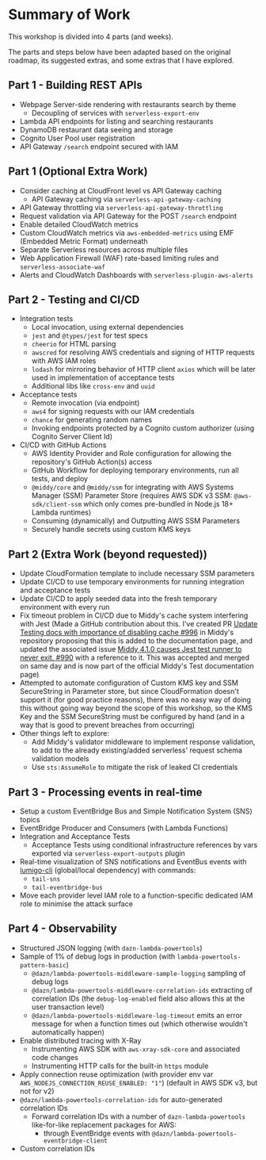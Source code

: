 # Summary of Work

This workshop is divided into 4 parts (and weeks).

The parts and steps below have been adapted based on the original roadmap, its suggested extras, and some extras that I have explored.

## Part 1 - Building REST APIs

- Webpage Server-side rendering with restaurants search by theme
  - Decoupling of services with `serverless-export-env`
- Lambda API endpoints for listing and searching restaurants
- DynamoDB restaurant data seeing and storage
- Cognito User Pool user registration
- API Gateway `/search` endpoint secured with IAM

## Part 1 (Optional Extra Work)

- Consider caching at CloudFront level vs API Gateway caching
  - API Gateway caching via `serverless-api-gateway-caching`
- API Gateway throttling via `serverless-api-gateway-throttling`
- Request validation via API Gateway for the POST `/search` endpoint
- Enable detailed CloudWatch metrics
- Custom CloudWatch metrics via `aws-embedded-metrics` using EMF (Embedded Metric Format) underneath
- Separate Serverless resources across multiple files
- Web Application Firewall (WAF) rate-based limiting rules and `serverless-associate-waf`
- Alerts and CloudWatch Dashboards with `serverless-plugin-aws-alerts`

## Part 2 - Testing and CI/CD

- Integration tests
  - Local invocation, using external dependencies
  - `jest` and `@types/jest` for test specs
  - `cheerio` for HTML parsing
  - `awscred` for resolving AWS credentials and signing of HTTP requests with AWS IAM roles
  - `lodash` for mirroring behavior of HTTP client `axios` which will be later used in implementation of acceptance tests
  - Additional libs like `cross-env` and `uuid`
- Acceptance tests
  - Remote invocation (via endpoint)
  - `aws4` for signing requests with our IAM credentials
  - `chance` for generating random names
  - Invoking endpoints protected by a Cognito custom authorizer (using Cognito Server Client Id)
- CI/CD with GitHub Actions
  - AWS Identity Provider and Role configuration for allowing the repository's GitHub Action(s) access
  - GitHub Workflow for deploying temporary environments, run all tests, and deploy
  - `@middy/core` and `@middy/ssm` for integrating with AWS Systems Manager (SSM) Parameter Store (requires AWS SDK v3 SSM: `@aws-sdk/client-ssm` which only comes pre-bundled in Node.js 18+ Lambda runtimes)
  - Consuming (dynamically) and Outputting AWS SSM Parameters
  - Securely handle secrets using custom KMS keys

## Part 2 (Extra Work (beyond requested))

- Update CloudFormation template to include necessary SSM parameters
- Update CI/CD to use temporary environments for running integration and acceptance tests
- Update CI/CD to apply seeded data into the fresh temporary environment with every run
- Fix timeout problem in CI/CD due to Middy's cache system interfering with Jest (Made a GitHub contribution about this. I've created PR [Update Testing docs with importance of disabling cache #996](https://github.com/middyjs/middy/pull/996) in Middy's repository proposing that this is added to the documentation page, and updated the associated issue [Middy 4.1.0 causes Jest test runner to never exit. #990](https://github.com/middyjs/middy/issues/990#issuecomment-1407457224) with a reference to it. This was accepted and merged on same day and is now part of the official Middy's Test documentation page)
- Attempted to automate configuration of Custom KMS key and SSM SecureString in Parameter store, but since CloudFormation doesn't support it (for good practice reasons), there was no easy way of doing this without going way beyond the scope of this workshop, so the KMS Key and the SSM SecureString must be configured by hand (and in a way that is good to prevent breaches from occurring)
- Other things left to explore:
  - Add Middy's validator middleware to implement response validation, to add to the already existing/added serverless' request schema validation models
  - Use `sts:AssumeRole` to mitigate the risk of leaked CI credentials

## Part 3 - Processing events in real-time

- Setup a custom EventBridge Bus and Simple Notification System (SNS) topics
- EventBridge Producer and Consumers (with Lambda Functions)
- Integration and Acceptance Tests
  - Acceptance Tests using conditional infrastructure references by vars exported via `serverless-export-outputs` plugin
- Real-time visualization of SNS notifications and EventBus events with [lumigo-cli](https://www.npmjs.com/package/lumigo-cli) (global/local dependency) with commands:
  - `tail-sns`
  - `tail-eventbridge-bus`
- Move each provider level IAM role to a function-specific dedicated IAM role to minimise the attack surface

## Part 4 - Observability

- Structured JSON logging (with `dazn-lambda-powertools`)
- Sample of 1% of debug logs in production (with `lambda-powertools-pattern-basic`)
  - `@dazn/lambda-powertools-middleware-sample-logging` sampling of debug logs
  - `@dazn/lambda-powertools-middleware-correlation-ids` extracting of correlation IDs (the `debug-log-enabled` field also allows this at the user transaction level)
  - `@dazn/lambda-powertools-middleware-log-timeout` emits an error message for when a function times out (which otherwise wouldn't automatically happen)
- Enable distributed tracing with X-Ray
  - Instrumenting AWS SDK with `aws-xray-sdk-core` and associated code changes
  - Instrumenting HTTP calls for the built-in `https` module
- Apply connection reuse optimization (with provider env var `AWS_NODEJS_CONNECTION_REUSE_ENABLED: "1"`) (default in AWS SDK v3, but not for v2)
- `@dazn/lambda-powertools-correlation-ids` for auto-generated correlation IDs
  - Forward correlation IDs with a number of `dazn-lambda-powertools` like-for-like replacement packages for AWS:
    - through EventBridge events with `@dazn/lambda-powertools-eventbridge-client`
- Custom correlation IDs
